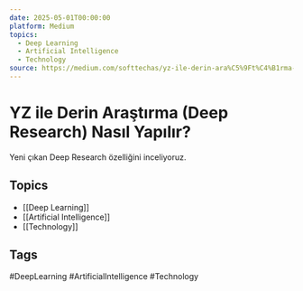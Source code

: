 ```yaml
---
date: 2025-05-01T00:00:00
platform: Medium
topics:
  - Deep Learning
  - Artificial Intelligence
  - Technology
source: https://medium.com/softtechas/yz-ile-derin-ara%C5%9Ft%C4%B1rma-deep-research-nas%C4%B1l-yap%C4%B1l%C4%B1r-4837cf3e101b
---
```

# YZ ile Derin Araştırma (Deep Research) Nasıl Yapılır?

Yeni çıkan Deep Research özelliğini inceliyoruz.

## Topics
- [[Deep Learning]]
- [[Artificial Intelligence]]
- [[Technology]]

## Tags
#DeepLearning #ArtificialIntelligence #Technology